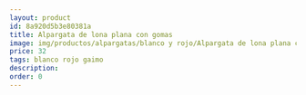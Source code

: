 ```yaml
---
layout: product
id: 8a920d5b3e80381a
title: Alpargata de lona plana con gomas
image: img/productos/alpargatas/blanco y rojo/Alpargata de lona plana con gomas=32=blanco rojo gaimo.webp
price: 32
tags: blanco rojo gaimo
description: 
order: 0
---
```

